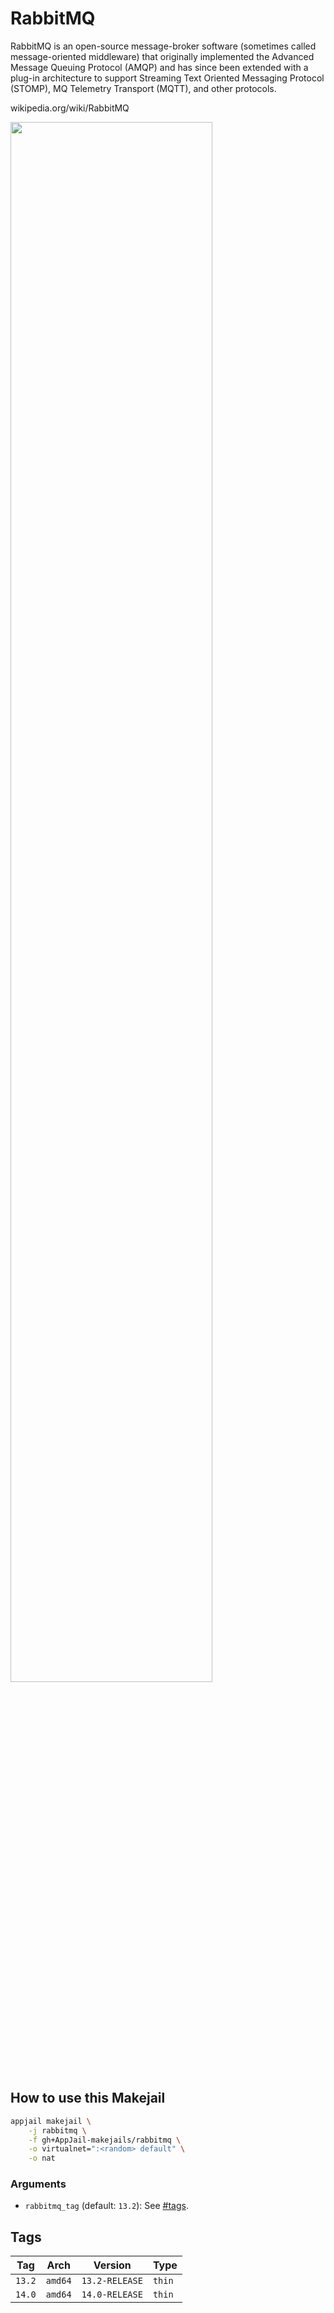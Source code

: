 # RabbitMQ

RabbitMQ is an open-source message-broker software (sometimes called message-oriented middleware) that originally implemented the Advanced Message Queuing Protocol (AMQP) and has since been extended with a plug-in architecture to support Streaming Text Oriented Messaging Protocol (STOMP), MQ Telemetry Transport (MQTT), and other protocols.

wikipedia.org/wiki/RabbitMQ

<img src="https://upload.wikimedia.org/wikipedia/commons/thumb/7/71/RabbitMQ_logo.svg/1024px-RabbitMQ_logo.svg.png" width="80%" height="auto">

## How to use this Makejail

```sh
appjail makejail \
    -j rabbitmq \
    -f gh+AppJail-makejails/rabbitmq \
    -o virtualnet=":<random> default" \
    -o nat
```

### Arguments

* `rabbitmq_tag` (default: `13.2`): See [#tags](#tags).

## Tags

| Tag     | Arch    | Version        | Type   |
| ------- | ------- | -------------- | ------ |
| `13.2`  | `amd64` | `13.2-RELEASE` | `thin` |
| `14.0`  | `amd64` | `14.0-RELEASE` | `thin` |
